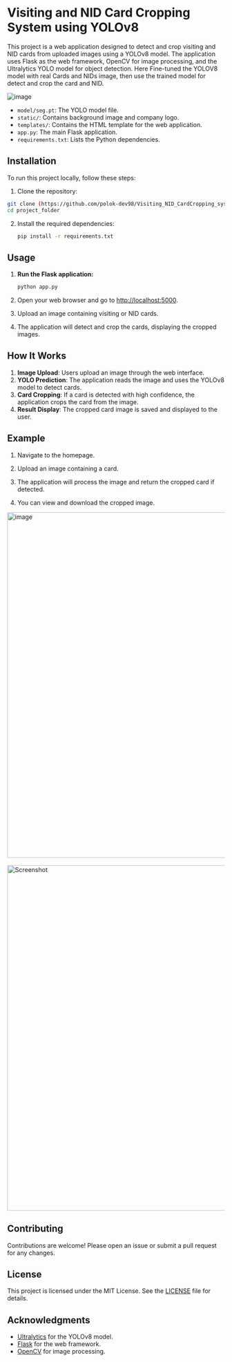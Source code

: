 # Visiting and NID Card Cropping System using YOLOv8

This project is a web application designed to detect and crop visiting and NID cards from uploaded images using a YOLOv8 model. The application uses Flask as the web framework, OpenCV for image processing, and the Ultralytics YOLO model for object detection. Here Fine-tuned the YOLOV8 model with real Cards and NIDs image, then use the trained model for detect and crop the card and NID.

![image](https://github.com/polok-dev98/Visiting_NID_CardCropping_system_YoloV8/assets/104290708/bfce35c9-963a-4bfc-93a8-62961885f4e8)



- `model/seg.pt`: The YOLO model file.
- `static/`: Contains background image and company logo.
- `templates/`: Contains the HTML template for the web application.
- `app.py`: The main Flask application.
- `requirements.txt`: Lists the Python dependencies.

## Installation

To run this project locally, follow these steps:

1. Clone the repository:

```sh
git clone (https://github.com/polok-dev98/Visiting_NID_CardCropping_system_YoloV8.git)
cd project_folder
```

2. Install the required dependencies:
   ```sh
   pip install -r requirements.txt
   ```

## Usage

1. **Run the Flask application:**

    ```sh
    python app.py
    ```

2. Open your web browser and go to [http://localhost:5000](http://localhost:5000).

3. Upload an image containing visiting or NID cards.

4. The application will detect and crop the cards, displaying the cropped images.

## How It Works

1. **Image Upload**: Users upload an image through the web interface.
2. **YOLO Prediction**: The application reads the image and uses the YOLOv8 model to detect cards.
3. **Card Cropping**: If a card is detected with high confidence, the application crops the card from the image.
4. **Result Display**: The cropped card image is saved and displayed to the user.

    



## Example

1. Navigate to the homepage.

2. Upload an image containing a card.

3. The application will process the image and return the cropped card if detected.

4. You can view and download the cropped image.  </br>


<img src="https://github.com/polok-dev98/Visiting_NID_CardCropping_system_YoloV8/assets/104290708/ab3a582e-9dc6-4688-8d31-c5a4038d0d5a" alt="image" width="800">

</br>
</br>

<img src="https://github.com/polok-dev98/Visiting_NID_CardCropping_system_YoloV8/assets/104290708/9628828d-2962-4829-acef-adec57f5b24a" alt="Screenshot" width="800">

</br>




## Contributing

Contributions are welcome! Please open an issue or submit a pull request for any changes.

## License

This project is licensed under the MIT License. See the [LICENSE](LICENSE) file for details.

## Acknowledgments

- [Ultralytics](https://ultralytics.com/) for the YOLOv8 model.
- [Flask](https://flask.palletsprojects.com/) for the web framework.
- [OpenCV](https://opencv.org/) for image processing.

